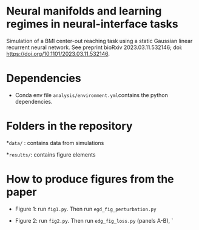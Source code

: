 # Neural manifolds and learning regimes in neural-interface tasks
Simulation of a BMI center-out reaching task using a static Gaussian linear recurrent neural network. See preprint bioRxiv 2023.03.11.532146; doi: https://doi.org/10.1101/2023.03.11.532146.

# Dependencies
* Conda env file `analysis/environment.yml`contains the python dependencies.


# Folders in the repository
*`data/` : contains data from simulations

*`results/`: contains figure elements


# How to produce figures from the paper
* Figure 1: run `fig1.py`. Then run `egd_fig_perturbation.py`

* Figure 2: run `fig2.py`. Then run `edg_fig_loss.py` (panels A-B), `   

